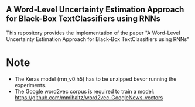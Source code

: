## A Word-Level Uncertainty Estimation Approach for Black-Box TextClassifiers using RNNs

This repository provides the implementation of the paper "A Word-Level Uncertainty Estimation Approach for Black-Box TextClassifiers using RNNs"

# Note

- The Keras model (rnn_v0.h5) has to be unzipped bevor running the experiments. 
- The Google word2vec corpus is required to train a model: https://github.com/mmihaltz/word2vec-GoogleNews-vectors

